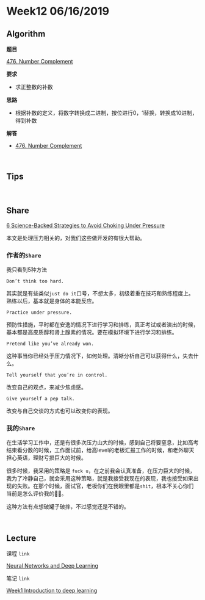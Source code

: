# Week12 06/16/2019


## Algorithm

**题目**

[476. Number Complement](https://leetcode.com/problems/number-complement/)


**要求**
- 求正整数的补数

**思路**
- 根据补数的定义，将数字转换成二进制，按位进行0，1替换，转换成10进制，得到补数

**解答**
- [476. Number Complement](https://github.com/rubust-ai/Leetcode-python3/blob/master/476_Number_Complement.py)

&nbsp;

## Tips





&nbsp;
## Share

[6 Science-Backed Strategies to Avoid Choking Under Pressure](https://medium.com/s/story/6-science-backed-strategies-to-avoid-choking-under-pressure-4db788062371)

本文是处理压力相关的，对我们这些做开发的有很大帮助。

### 作者的`Share`

我只看到5种方法

`Don’t think too hard.`

其实就是有些类似`just do it`口号，不想太多，初级着重在技巧和熟练程度上。熟练以后，基本就是身体的本能反应。



`Practice under pressure.`

预防性措施，平时都在安逸的情况下进行学习和排练，真正考试或者演出的时候，基本都是高皮质醇和肾上腺素的情况。要在模拟环境下进行学习和排练。


`Pretend like you’ve already won.`

这种事当你已经处于压力情况下，如何处理。清晰分析自己可以获得什么，失去什么。

`Tell yourself that you’re in control.`

改变自己的观点，来减少焦虑感。

`Give yourself a pep talk.`

改变与自己交谈的方式也可以改变你的表现。


### 我的`Share`

在生活学习工作中，还是有很多次压力山大的时候，感到自己将要窒息，比如高考结束看分数的时候，工作面试前，给高level的老板汇报工作的时候，和老外聊天担心英语，理财亏损巨大的时候。

很多时候，我采用的策略是 `fuck u`，在之前我会认真准备，在压力巨大的时候，我为了冷静自己，就会采用这种策略，就是我接受我现在的表现，我也接受如果出现的失败。在那个时候，面试官，老板你们在我眼里都是`shit`，根本不关心你们当前是怎么评价我的🤦‍♂️。

这种方法有点想破罐子破摔，不过感觉还是不错的。

&nbsp;
## Lecture

课程 `link`


[Neural Networks and Deep Learning](https://www.coursera.org/learn/neural-networks-deep-learning/home/week/3)

笔记 `link`

[Week1 Introduction to deep learning](https://github.com/rubust-ai/Deep-Learning/blob/master/class1-week3.md)


